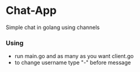 # Chat-App

Simple chat in golang using channels

### Using

* run main.go and as many as you want client.go
* to change username type "-" before message
